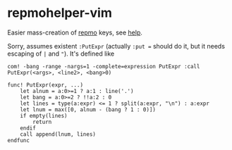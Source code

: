 # repmohelper-vim
Easier mass-creation of [repmo](https://github.com/Houl/repmo-vim) keys, see [help](doc/repmohelper.txt).

Sorry, assumes existent `:PutExpr` (actually `:put =` should do it, but it needs escaping of `|` and `"`).  It's defined like

    com! -bang -range -nargs=1 -complete=expression PutExpr :call PutExpr(<args>, <line2>, <bang>0)

    func! PutExpr(expr, ...)
        let alnum = a:0>=1 ? a:1 : line('.')
        let bang = a:0>=2 ? !!a:2 : 0
        let lines = type(a:expr) <= 1 ? split(a:expr, "\n") : a:expr
        let lnum = max([0, alnum - (bang ? 1 : 0)])
        if empty(lines)
            return
        endif
        call append(lnum, lines)
    endfunc
